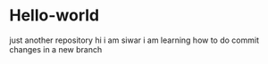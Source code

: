 # Hello-world
just another repository
hi i am siwar i am learning how to do commit changes in a new branch
